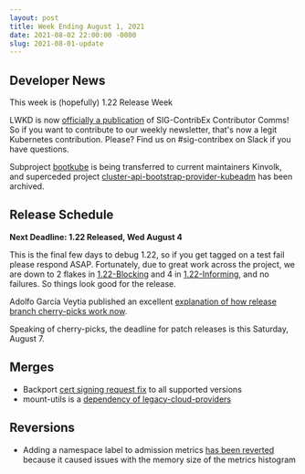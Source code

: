 ```yaml
---
layout: post
title: Week Ending August 1, 2021
date: 2021-08-02 22:00:00 -0000
slug: 2021-08-01-update
---
```


## Developer News

This week is (hopefully) 1.22 Release Week

LWKD is now [officially a publication](https://github.com/kubernetes-sigs/lwkd) of SIG-ContribEx Contributor Comms!  So if you want to contribute to our weekly newsletter, that's now a legit Kubernetes contribution.  Please?  Find us on #sig-contribex on Slack if you have questions.

Subproject [bootkube](https://github.com/kubernetes/org/issues/2824) is being transferred to current maintainers Kinvolk, and superceded project [cluster-api-bootstrap-provider-kubeadm](https://github.com/kubernetes/org/issues/2845) has been archived.

## Release Schedule

**Next Deadline: 1.22 Released, Wed August 4**

This is the final few days to debug 1.22, so if you get tagged on a test fail please respond ASAP.  Fortunately, due to great work across the project, we are down to 2 flakes in [1.22-Blocking](https://testgrid.k8s.io/sig-release-1.22-blocking) and 4 in [1.22-Informing](https://testgrid.k8s.io/sig-release-1.22-informing), and no failures. So things look good for the release.

Adolfo García Veytia published an excellent [explanation of how release branch cherry-picks work now](https://groups.google.com/g/kubernetes-dev/c/NiKByLbWZ1g).

Speaking of cherry-picks, the deadline for patch releases is this Saturday, August 7.

## Merges

* Backport [cert signing request fix](https://github.com/kubernetes/kubernetes/pull/103823) to all supported versions
* mount-utils is a [dependency of legacy-cloud-providers](https://github.com/kubernetes/kubernetes/pull/103935)

## Reversions

* Adding a namespace label to admission metrics [has been reverted](https://github.com/kubernetes/kubernetes/pull/104033) because it caused issues with the memory size of the metrics histogram

